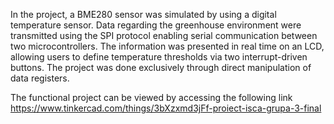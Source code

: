In the project, a BME280 sensor was simulated by using a digital temperature sensor. Data regarding the greenhouse environment were transmitted using the SPI protocol enabling serial communication between two microcontrollers.
The information was presented in real time on an LCD, allowing users to define temperature thresholds via two interrupt-driven buttons. The project was done exclusively through direct manipulation of data registers.

The functional project can be viewed by accessing the following link https://www.tinkercad.com/things/3bXzxmd3jFf-proiect-isca-grupa-3-final
